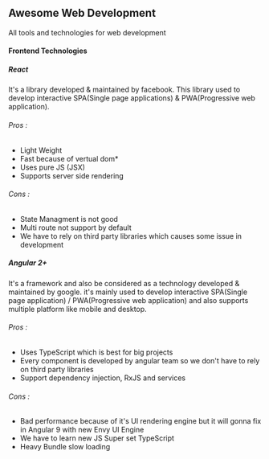 ## Awesome Web Development
All tools and technologies for web development

#### Frontend Technologies
##### React 
It's a library developed & maintained by facebook. This library used to develop interactive SPA(Single page applications) & PWA(Progressive web application). 
###### _Pros_ :
* Light Weight
* Fast because of vertual dom*
* Uses pure JS (JSX)
* Supports server side rendering
###### _Cons_ :
* State Managment is not good
* Multi route not support by default
* We have to rely on third party libraries which causes some issue in development

##### Angular 2+ 
It's a framework and also be considered as a technology developed & maintained by google. it's mainly used to develop interactive SPA(Single page application) / PWA(Progressive web application) and also supports multiple platform like mobile and desktop.

###### _Pros_ :
* Uses TypeScript which is best for big projects
* Every component is developed by angular team so we don't have to rely on third party libraries
* Support dependency injection, RxJS and services
###### _Cons_ :
* Bad performance because of it's UI rendering engine but it will gonna fix in Angular 9 with new Envy UI Engine
* We have to learn new JS Super set TypeScript
* Heavy Bundle slow loading

